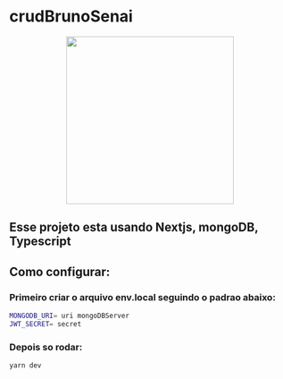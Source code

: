 <h1>crudBrunoSenai</h1>
<div align="center">
  <img src="imgs/Tela.png" height="300">
</div>
<h2>Esse projeto esta usando Nextjs, mongoDB, Typescript</h2>
<h2>Como configurar: </h2>
<h3>Primeiro criar o arquivo env.local seguindo o padrao abaixo: </h3>

```bash
MONGODB_URI= uri mongoDBServer
JWT_SECRET= secret
```

<h3>Depois so rodar: </h3>

```bash
yarn dev
```
